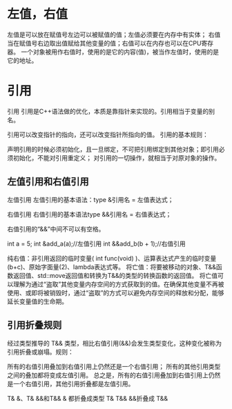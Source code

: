 # 左值，右值

左值是可以放在赋值号左边可以被赋值的值；左值必须要在内存中有实体；
右值当在赋值号右边取出值赋给其他变量的值；右值可以在内存也可以在CPU寄存器。
一个对象被用作右值时，使用的是它的内容(值)，被当作左值时，使用的是它的地址。

# 引用

引用
引用是C++语法做的优化，本质是靠指针来实现的。引用相当于变量的别名。

引用可以改变指针的指向，还可以改变指针所指向的值。
引用的基本规则：

声明引用的时候必须初始化，且一旦绑定，不可把引用绑定到其他对象；即引用必须初始化，不能对引用重定义；
对引用的一切操作，就相当于对原对象的操作。

## 左值引用和右值引用

左值引用
左值引用的基本语法：type &引用名 = 左值表达式；

右值引用
右值引用的基本语法type &&引用名 = 右值表达式；

右值引用的“&&”中间不可以有空格。

int a = 5;
int &add_a(a);//左值引用
int &&add_b(b + 1);//右值引用

纯右值：非引用返回的临时变量( int func(void) )、运算表达式产生的临时变量(b+c)、原始字面量(2)、lambda表达式等。
将亡值：将要被移动的对象、T&&函数返回值、std::move返回值和转换为T&&的类型的转换函数的返回值。
将亡值可以理解为通过“盗取”其他变量内存空间的方式获取到的值。在确保其他变量不再被使用、或即将被销毁时，通过“盗取”的方式可以避免内存空间的释放和分配，能够延长变量值的生命期。

## 引用折叠规则
经过类型推导的 T&& 类型，相比右值引用(&&)会发生类型变化，这种变化被称为引用折叠或崩塌。规则：

所有的右值引用叠加到右值引用上仍然还是一个右值引用；
所有的其他引用类型之间的叠加都将变成左值引用。
总之是，所有的右值引用叠加到右值引用上仍然是一个右值引用，其他引用折叠都是左值引用。

T& &、T& &&和T&& & 都折叠成类型 T&
T&& &&折叠成 T&&
